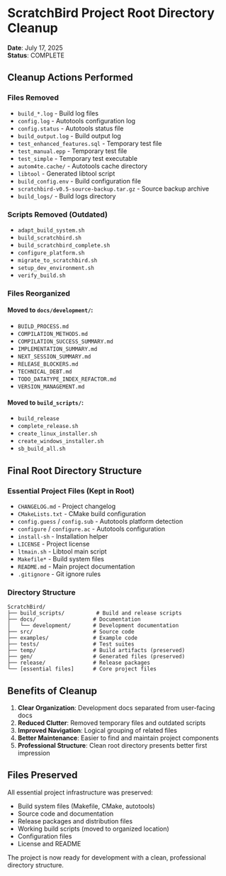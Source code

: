 # ScratchBird Project Root Directory Cleanup

**Date**: July 17, 2025  
**Status**: COMPLETE

## Cleanup Actions Performed

### Files Removed
- `build_*.log` - Build log files
- `config.log` - Autotools configuration log
- `config.status` - Autotools status file
- `build_output.log` - Build output log
- `test_enhanced_features.sql` - Temporary test file
- `test_manual.epp` - Temporary test file
- `test_simple` - Temporary test executable
- `autom4te.cache/` - Autotools cache directory
- `libtool` - Generated libtool script
- `build_config.env` - Build configuration file
- `scratchbird-v0.5-source-backup.tar.gz` - Source backup archive
- `build_logs/` - Build logs directory

### Scripts Removed (Outdated)
- `adapt_build_system.sh`
- `build_scratchbird.sh`
- `build_scratchbird_complete.sh`
- `configure_platform.sh`
- `migrate_to_scratchbird.sh`
- `setup_dev_environment.sh`
- `verify_build.sh`

### Files Reorganized

#### Moved to `docs/development/`:
- `BUILD_PROCESS.md`
- `COMPILATION_METHODS.md`
- `COMPILATION_SUCCESS_SUMMARY.md`
- `IMPLEMENTATION_SUMMARY.md`
- `NEXT_SESSION_SUMMARY.md`
- `RELEASE_BLOCKERS.md`
- `TECHNICAL_DEBT.md`
- `TODO_DATATYPE_INDEX_REFACTOR.md`
- `VERSION_MANAGEMENT.md`

#### Moved to `build_scripts/`:
- `build_release`
- `complete_release.sh`
- `create_linux_installer.sh`
- `create_windows_installer.sh`
- `sb_build_all.sh`

## Final Root Directory Structure

### Essential Project Files (Kept in Root)
- `CHANGELOG.md` - Project changelog
- `CMakeLists.txt` - CMake build configuration
- `config.guess` / `config.sub` - Autotools platform detection
- `configure` / `configure.ac` - Autotools configuration
- `install-sh` - Installation helper
- `LICENSE` - Project license
- `ltmain.sh` - Libtool main script
- `Makefile*` - Build system files
- `README.md` - Main project documentation
- `.gitignore` - Git ignore rules

### Directory Structure
```
ScratchBird/
├── build_scripts/          # Build and release scripts
├── docs/                  # Documentation
│   └── development/       # Development documentation
├── src/                   # Source code
├── examples/              # Example code
├── tests/                 # Test suites
├── temp/                  # Build artifacts (preserved)
├── gen/                   # Generated files (preserved)
├── release/               # Release packages
└── [essential files]      # Core project files
```

## Benefits of Cleanup

1. **Clear Organization**: Development docs separated from user-facing docs
2. **Reduced Clutter**: Removed temporary files and outdated scripts
3. **Improved Navigation**: Logical grouping of related files
4. **Better Maintenance**: Easier to find and maintain project components
5. **Professional Structure**: Clean root directory presents better first impression

## Files Preserved

All essential project infrastructure was preserved:
- Build system files (Makefile, CMake, autotools)
- Source code and documentation
- Release packages and distribution files
- Working build scripts (moved to organized location)
- Configuration files
- License and README

The project is now ready for development with a clean, professional directory structure.